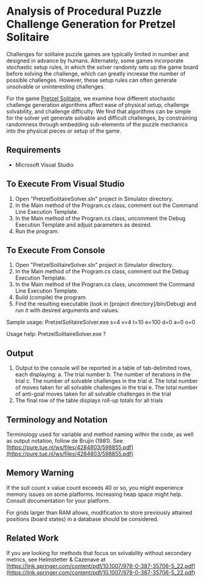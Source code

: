 # Analysis of Procedural Puzzle Challenge Generation for Pretzel Solitaire

Challenges for solitaire puzzle games are typically limited in number and designed in advance by humans. Alternately, some games incorporate stochastic setup rules, in which the solver randomly sets up the game board before solving the challenge, which can greatly increase the number of possible challenges. However, these setup rules can often generate unsolvable or uninteresting challenges. 

For the game [Pretzel Solitaire](https://pure.tue.nl/ws/files/4284803/598855.pdf), we examine how different stochastic challenge generation algorithms affect ease of physical setup, challenge solvability, and challenge difficulty.  We find that algorithms can be simple for the solver yet generate solvable and difficult challenges, by constraining randomness through embedding sub-elements of the puzzle mechanics into the physical pieces or setup of the game.

## Requirements

* Microsoft Visual Studio 

## To Execute From Visual Studio

1. Open "PretzelSolitaireSolver.sln" project in Simulator directory.
2. In the Main method of the Program.cs class, comment out the Command Line Execution Template.
3. In the Main method of the Program.cs class, uncomment the Debug Execution Template and adjust parameters as desired.
4. Run the program.

## To Execute From Console

1. Open "PretzelSolitaireSolver.sln" project in Simulator directory.
2. In the Main method of the Program.cs class, comment out the Debug Execution Template.
3. In the Main method of the Program.cs class, uncomment the Command Line Execution Template.
4. Build (compile) the program.
5. Find the resulting executable (look in [project directory]/bin/Debug) and run it with desired arguments and values.

Sample usage: PretzelSolitaireSolver.exe s=4 v=4 t=10 e=100 d=0 a=0 o=0

Usage help: PretzelSolitaireSolver.exe ?

## Output

1. Output to the console will be reported in a table of tab-delimited rows, each displaying:
    a. The trial number
    b. The number of iterations in the trial
    c. The number of solvable challenges in the trial
    d. The total number of moves taken for all solvable challenges in the trial
    e. The total number of anti-goal moves taken for all solvable challenges in the trial
2. The final row of the table displays roll-up totals for all trials

## Terminology and Notation

Terminology used for variable and method naming within the code, as well as output notation, follow de Brujin (1981).  See [https://pure.tue.nl/ws/files/4284803/598855.pdf](https://pure.tue.nl/ws/files/4284803/598855.pdf)

## Memory Warning

If the suit count x value count exceeds 40 or so, you might experience memory issues on some platforms.  Increasing heap space might help.  Consult documentation for your platform.

For grids larger than RAM allows, modification to store previously attained positions (board states) in a database should be considered.

## Related Work

If you are looking for methods that focus on solvability without secondary metrics, see Helmstetter & Cazenave at [https://link.springer.com/content/pdf/10.1007/978-0-387-35706-5_22.pdf](https://link.springer.com/content/pdf/10.1007/978-0-387-35706-5_22.pdf)
